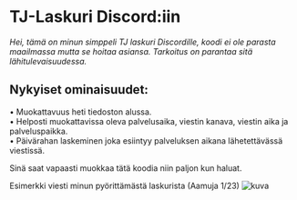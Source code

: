 # TJ-Laskuri Discord:iin

*Hei, tämä on minun simppeli TJ laskuri Discordille, koodi ei ole parasta maailmassa mutta se hoitaa asiansa.*
*Tarkoitus on parantaa sitä lähitulevaisuudessa.*



## **Nykyiset ominaisuudet:**
  • Muokattavuus heti tiedoston alussa. <br />
  • Helposti muokattavissa oleva palvelusaika, viestin kanava, viestin aika ja palveluspaikka. <br />
  • Päivärahan laskeminen joka esiintyy palveluksen aikana lähetettävässä viestissä. <br />
  
  
  Sinä saat vapaasti muokkaa tätä koodia niin paljon kun haluat.


Esimerkki viesti minun pyörittämästä laskurista (Aamuja 1/23)
![kuva](https://user-images.githubusercontent.com/71322362/207483417-c6f1067a-d1cd-4ea6-84df-7bcfba846923.png)
